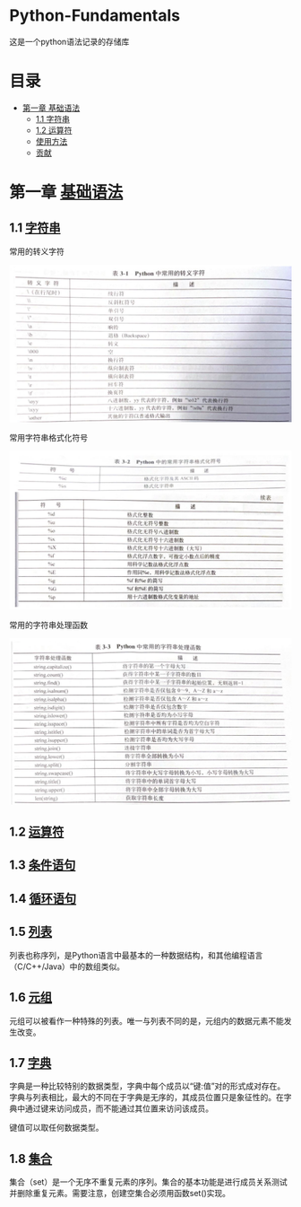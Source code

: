 # Python-Fundamentals
这是一个python语法记录的存储库

# 目录
* [第一章 基础语法](#第一章-[基础语法](Basic_python_syntax/))
  * [1.1 字符串](#1.1)
  * [1.2 运算符](#1.2)
  * [使用方法](#使用方法)
  * [贡献](#贡献)

# 第一章 [基础语法](Basic_python_syntax/)

## 1.1 [字符串](Basic_python_syntax/String)

常用的转义字符

![Image text](Basic_python_syntax/String/Figure_1.jpg)

常用字符串格式化符号

![Image text](Basic_python_syntax/String/Figure_2.jpg)

常用的字符串处理函数

![Image text](Basic_python_syntax/String/Figure_3.jpg)
  
## 1.2 [运算符](Basic_python_syntax/Calculation)

## 1.3 [条件语句](Basic_python_syntax/Conditional_Statements)

## 1.4 [循环语句](Basic_python_syntax/Loop_Statements)

## 1.5 [列表](Basic_python_syntax/List)

列表也称序列，是Python语言中最基本的一种数据结构，和其他编程语言（C/C++/Java）中的数组类似。

## 1.6 [元组](Basic_python_syntax/Tuple)

元组可以被看作一种特殊的列表。唯一与列表不同的是，元组内的数据元素不能发生改变。

## 1.7 [字典](Basic_python_syntax/Dictionary)

字典是一种比较特别的数据类型，字典中每个成员以“键:值”对的形式成对存在。字典与列表相比，最大的不同在于字典是无序的，其成员位置只是象征性的。在字典中通过键来访问成员，而不能通过其位置来访问该成员。

键值可以取任何数据类型。

## 1.8 [集合](Basic_python_syntax/Set)

集合（set）是一个无序不重复元素的序列。集合的基本功能是进行成员关系测试并删除重复元素。需要注意，创建空集合必须用函数set()实现。
